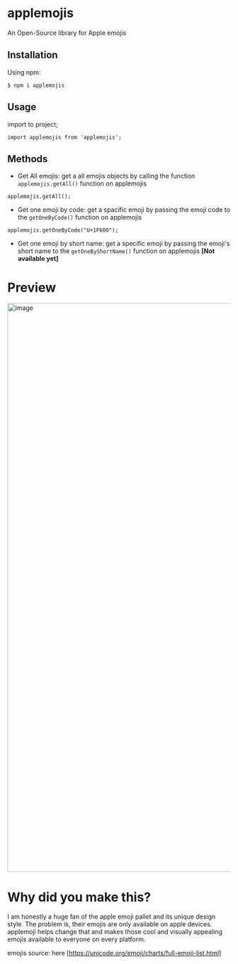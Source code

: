 # applemojis
An Open-Source library for Apple emojis

## Installation

Using npm:
```
$ npm i applemojis
```

## Usage
import to project;

```
import applemojis from 'applemojis';
```

## Methods

- Get All emojis: get a all emojis objects by calling the function ```applemojis.getAll()``` function on applemojis
```
applemojis.getAll();
```

- Get one emoji by code: get a spacific emoji by passing the emoji code to the ```getOneByCode()``` function on applemojis
```
applemojis.getOneByCode("U+1F600");
```

- Get one emoji by short name: get a specific emoji by passing the emoji's short name to the ```getOneByShortName()``` function on applemojis **[Not available yet]**

# Preview
<img width="1280" alt="image" src="https://user-images.githubusercontent.com/42372656/204881655-b7dd4ed6-d249-4485-beca-68bf457f1348.png">


# Why did you make this?
I am honestly a huge fan of the apple emoji pallet and its unique design style. The problem is, their emojis are only available on apple devices. applemoji helps change that and makes those cool and visually appealing emojis available to everyone on every platform.

emojis source: here [https://unicode.org/emoji/charts/full-emoji-list.html]
